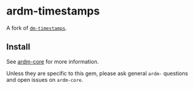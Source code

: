 # ardm-timestamps

A fork of [`dm-timestamps`](https://github.com/datamapper/dm-timestamps).

## Install

See [ardm-core](https://github.com/ar-dm/ardm-core) for more information.

Unless they are specific to this gem, please ask general `ardm-` questions
and open issues on `ardm-core`.
